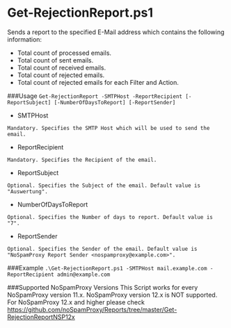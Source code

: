 # Get-RejectionReport.ps1
Sends a report to the specified E-Mail address which contains the following information:
 - Total count of processed emails.
 - Total count of sent emails.
 - Total count of received emails.
 - Total count of rejected emails.
 - Total count of rejected emails for each Filter and Action.


###Usage
`Get-RejectionReport -SMTPHost -ReportRecipient [-ReportSubject] [-NumberOfDaysToReport] [-ReportSender]`

- SMTPHost
```
Mandatory. Specifies the SMTP Host which will be used to send the email.
```
- ReportRecipient
```
Mandatory. Specifies the Recipient of the email.
```
- ReportSubject
```
Optional. Specifies the Subject of the email. Default value is "Auswertung".
```
- NumberOfDaysToReport
```
Optional. Specifies the Number of days to report. Default value is "7".
```
- ReportSender
```
Optional. Specifies the Sender of the email. Default value is "NoSpamProxy Report Sender <nospamproxy@example.com>".
```

###Example
`.\Get-RejectionReport.ps1 -SMTPHost mail.example.com -ReportRecipient admin@example.com`

###Supported NoSpamProxy Versions
This Script works for every NoSpamProxy version 11.x. NoSpamProxy version 12.x is NOT supported. For NoSpamProxy 12.x and higher please check https://github.com/noSpamProxy/Reports/tree/master/Get-RejectionReportNSP12x
